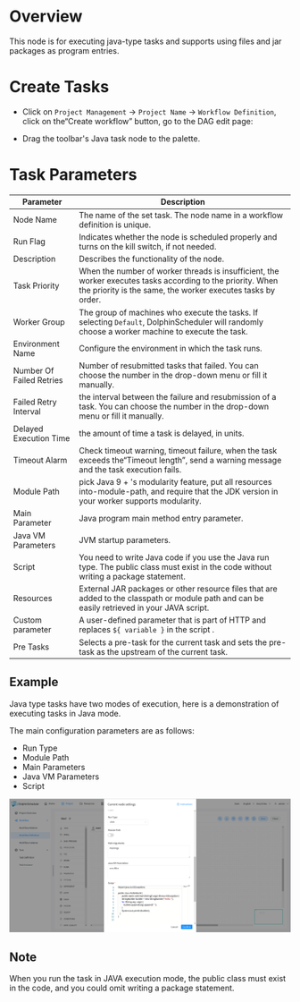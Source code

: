 # Overview

This node is for executing java-type tasks and supports using files and jar packages as program entries.

# Create Tasks

- Click on `Project Management` -> `Project Name` -> `Workflow Definition`, click on the“Create workflow” button, go to the DAG edit page:

- Drag the toolbar's Java task node to the palette.

# Task Parameters
| **Parameter**            | **Description**                                                                                                                                                            |
|--------------------------|----------------------------------------------------------------------------------------------------------------------------------------------------------------------------|
| Node Name                | The name of the set task. The node name in a workflow definition is unique.                                                                                                |
| Run Flag                 | Indicates whether the node is scheduled properly and turns on the kill switch, if not needed.                                                                              |
| Description              | Describes the functionality of the node.                                                                                                                                   |
| Task Priority            | When the number of worker threads is insufficient, the worker executes tasks according to the priority. When the priority is the same, the worker executes tasks by order. |
| Worker Group             | The group of machines who execute the tasks. If selecting `Default`, DolphinScheduler will randomly choose a worker machine to execute the task.                           |
| Environment Name         | Configure the environment in which the task runs.                                                                                                                          |
| Number Of Failed Retries | Number of resubmitted tasks that failed. You can choose the number in the drop-down menu or fill it manually.                                                              |
| Failed Retry Interval    | the interval between the failure and resubmission of a task. You can choose the number in the drop-down menu or fill it manually.                                          |
| Delayed Execution Time   | the amount of time a task is delayed, in units.                                                                                                                            |
| Timeout Alarm            | Check timeout warning, timeout failure, when the task exceeds the“Timeout length”, send a warning message and the task execution fails.                                    |
| Module Path              | pick Java 9 + 's modularity feature, put all resources into-module-path, and require that the JDK version in your worker supports modularity.                              |
| Main Parameter           | Java program main method entry parameter.                                                                                                                                  |
| Java VM Parameters       | JVM startup parameters.                                                                                                                                                    |
| Script                   | You need to write Java code if you use the Java run type. The public class must exist in the code without writing a package statement.                                     |
| Resources                | External JAR packages or other resource files that are added to the classpath or module path and can be easily retrieved in your JAVA script.                              |
| Custom parameter         | A user-defined parameter that is part of HTTP and replaces `${ variable }` in the script .                                                                                 |
| Pre Tasks                | Selects a pre-task for the current task and sets the pre-task as the upstream of the current task.                                                                         |

## Example

Java type tasks have two modes of execution, here is a demonstration of executing tasks in Java mode.

The main configuration parameters are as follows:
- Run Type
- Module Path
- Main Parameters
- Java VM Parameters
- Script 

![java_task](../../../../img/tasks/demo/java_task02.png)

## Note

When you run the task in JAVA execution mode, the public class must exist in the code, and you could omit writing a package statement.
